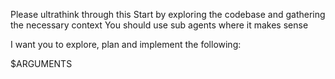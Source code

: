 Please ultrathink through this
Start by exploring the codebase and gathering the necessary context
You should use sub agents where it makes sense

I want you to explore, plan and implement the following:

$ARGUMENTS
